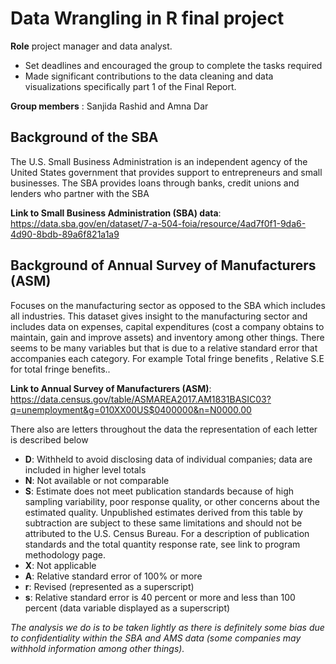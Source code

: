 # Data Wrangling in R final project

**Role** project manager and data analyst.
- Set deadlines and encouraged the group to complete the tasks required
- Made significant contributions to the data cleaning and data visualizations specifically part 1 of the Final Report.

**Group members** : Sanjida Rashid and Amna Dar

## Background of the SBA
The U.S. Small Business Administration is an independent agency of the United States government that provides support to entrepreneurs and small businesses. The SBA provides loans through banks, credit unions and lenders who partner with the SBA

**Link to Small Business Administration (SBA) data**: https://data.sba.gov/en/dataset/7-a-504-foia/resource/4ad7f0f1-9da6-4d90-8bdb-89a6f821a1a9 

 
## Background of Annual Survey of Manufacturers (ASM)
Focuses on the manufacturing sector as opposed to the SBA which includes all industries. This dataset gives insight to the manufacturing sector and includes data on expenses, capital expenditures (cost a company obtains to maintain, gain and improve assets) and inventory among other things. There seems to be many variables but that is due to a relative standard error that accompanies each category. For example Total fringe benefits , Relative S.E for total fringe benefits.. 

**Link to Annual Survey of Manufacturers (ASM)**: https://data.census.gov/table/ASMAREA2017.AM1831BASIC03?q=unemployment&g=010XX00US$0400000&n=N0000.00

There also are letters throughout the data the representation of each letter is described below 
- **D**: Withheld to avoid disclosing data of individual companies; data are included in higher level totals
- **N**: Not available or not comparable
- **S**:  Estimate does not meet publication standards because of high sampling variability, poor response quality, or other concerns about the estimated quality. Unpublished estimates derived from this table by subtraction are subject to these same limitations and should not be attributed to the U.S. Census Bureau. For a description of publication standards and the total quantity response rate, see link to program methodology page.
- **X**: Not applicable
- **A**: Relative standard error of 100% or more
- **r**:  Revised (represented as a superscript)
- **s**:  Relative standard error is 40 percent or more and less than 100 percent (data variable displayed as a superscript)
 

*The analysis we do is to be taken lightly as there is definitely some bias due to confidentiality within the SBA and AMS data  (some companies may withhold information among other things).*
